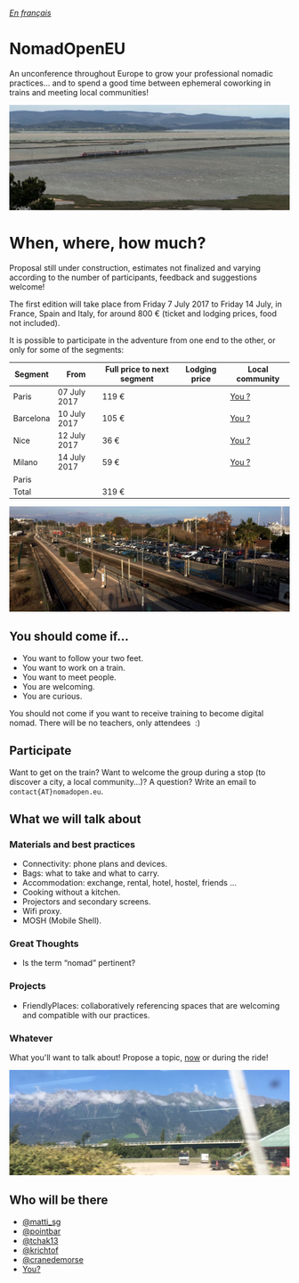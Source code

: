 _[En français](..)_

# NomadOpenEU

An unconference throughout Europe to grow your professional nomadic practices… and to spend a good time between ephemeral coworking in trains and meeting local communities!

![Paris - Barcelone near the Sainte-Lucie island](img/lucie.jpg)

# When, where, how much?

Proposal still under construction, estimates not finalized and varying according to the number of participants, feedback and suggestions welcome!

The first edition will take place from Friday 7 July 2017 to Friday 14 July, in France, Spain and Italy, for around 800 € (ticket and lodging prices, food not included).

It is possible to participate in the adventure from one end to the other, or only for some of the segments:

| Segment     | From       | Full price to next segment                        | Lodging price    | Local community                 |
|-------------|------------|---------------------------------------------------|------------------|--------------------------------------|
| Paris       | 07 July 2017 | 119 €                                              |                  | [You ?](mailto:contact@nomadopen.eu) |
| Barcelona   | 10 July 2017 | 105 €                                              |                  | [You ?](mailto:contact@nomadopen.eu) |
| Nice        | 12 July 2017 | 36 €                                              |                  | [You ?](mailto:contact@nomadopen.eu) |
| Milano      | 14 July 2017 | 59 €                                              |                  | [You ?](mailto:contact@nomadopen.eu) |
| Paris       |            |                                                   |                  |                                      |
| Total       |            | 319 €                                             |                  |                                      |

![Barcelone - Nice way at Antibes station](img/antibes.jpg)


## You should come if…

- You want to follow your two feet.
- You want to work on a train.
- You want to meet people.
- You are welcoming.
- You are curious.

You should not come if you want to receive training to become digital nomad. There will be no teachers, only attendees  :)


## Participate

Want to get on the train? Want to welcome the group during a stop (to discover a city, a local community…)? A question? Write an email to `contact{AT}nomadopen.eu`.


## What we will talk about

### Materials and best practices

- Connectivity: phone plans and devices.
- Bags: what to take and what to carry.
- Accommodation: exchange, rental, hotel, hostel, friends ...
- Cooking without a kitchen.
- Projectors and secondary screens.
- Wifi proxy.
- MOSH (Mobile Shell).

### Great Thoughts

- Is the term “nomad” pertinent?

### Projects

- FriendlyPlaces: collaboratively referencing spaces that are welcoming and compatible with our practices.

### Whatever

What you'll want to talk about! Propose a topic, [now](mailto:contact@nomadopen.eu) or during the ride!

![The Milan - Paris way](img/milano.jpg)

## Who will be there

- [@matti_sg](https://twitter.com/matti_sg)
- [@pointbar](https://twitter.com/pointbar)
- [@tchak13](https://twitter.com/tchak13)
- [@krichtof](https://twitter.com/krichtof)
- [@cranedemorse](https://twitter.com/cranedemorse)
- [You?](mailto:contact@nomadopen.eu)
